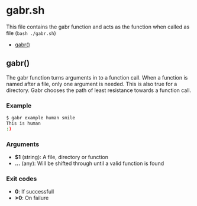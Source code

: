 # gabr.sh

This file contains the gabr function and acts as the function when called as file (`bash ./gabr.sh`)

* [gabr()](#gabr)


## gabr()

 The gabr function turns arguments in to a function call.
When a function is named after a file, only one argument is needed. This
is also true for a directory. Gabr chooses the path of least resistance
towards a function call.

### Example

```bash
$ gabr example human smile
This is human
:)
```

### Arguments

* **$1** (string): A file, directory or function
* **...** (any): Will be shifted through until a valid function is found

### Exit codes

* **0**:  If successfull
* **>0**: On failure

